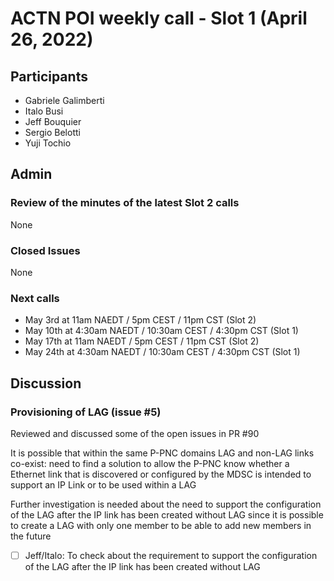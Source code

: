 # ACTN POI weekly call - Slot 1 (April 26, 2022)

## Participants
- Gabriele Galimberti
- Italo Busi
- Jeff Bouquier
- Sergio Belotti
- Yuji Tochio

## Admin

### Review of the minutes of the latest Slot 2 calls

None

### Closed Issues

None

### Next calls

- May 3rd at 11am NAEDT / 5pm CEST / 11pm CST (Slot 2)
- May 10th at 4:30am NAEDT / 10:30am CEST / 4:30pm CST (Slot 1)
- May 17th at 11am NAEDT / 5pm CEST / 11pm CST (Slot 2)
- May 24th at 4:30am NAEDT / 10:30am CEST / 4:30pm CST (Slot 1)

## Discussion

### Provisioning of LAG (issue #5)

Reviewed and discussed some of the open issues in PR #90

It is possible that within the same P-PNC domains LAG and non-LAG links co-exist: need to find a solution to allow the P-PNC know whether a Ethernet link that is discovered or configured by the MDSC is intended to support an IP Link or to be used within a LAG

Further investigation is needed about the need to support the configuration of the LAG after the IP link has been created without LAG since it is possible to create a LAG with only one member to be able to add new members in the future

- [ ] Jeff/Italo: To check about the requirement to support the configuration of the LAG after the IP link has been created without LAG
